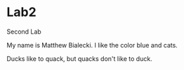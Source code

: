 # Lab2
Second Lab

My name is Matthew Bialecki.
I like the color blue
and cats.

Ducks like to quack, but quacks don't like to duck.
